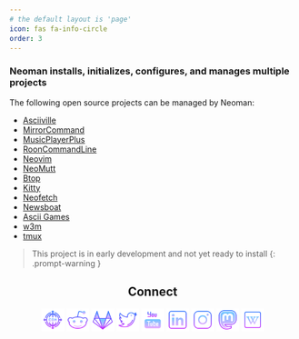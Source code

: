 ```yaml
---
# the default layout is 'page'
icon: fas fa-info-circle
order: 3
---
```


<h3 align="left">Neoman installs, initializes, configures, and manages multiple projects</h3>

The following open source projects can be managed by Neoman:

- [Asciiville](https://asciiville.dev)
- [MirrorCommand](https://mirrorcommand.dev)
- [MusicPlayerPlus](https://musicplayerplus.dev)
- [RoonCommandLine](https://rooncommand.dev)
- [Neovim](https://neovim.io/)
- [NeoMutt](https://github.com/neomutt/neomutt#readme)
- [Btop](https://github.com/doctorfree/btop#readme)
- [Kitty](https://sw.kovidgoyal.net/kitty)
- [Neofetch](https://github.com/dylanaraps/neofetch)
- [Newsboat](https://newsboat.org)
- [Ascii Games](https://github.com/doctorfree/asciigames#readme)
- [w3m](https://w3m.sourceforge.net)
- [tmux](https://github.com/tmux/tmux/wiki)

> This project is in early development and not yet ready to install
> {: .prompt-warning }

<div align="center">
  <h2 id="connect">Connect</h2>
  <a href="https://ronrecord.com">
    <img
      style="height: 40px"
      alt="domain"
      src="https://raw.githubusercontent.com/doctorfree/doctorfree/master/icons/domain.png"
  /></a>
  <a href="https://www.reddit.com/user/No-Blackberry-3160">
    <img
      style="height: 40px"
      alt="reddit"
      src="https://raw.githubusercontent.com/doctorfree/doctorfree/master/icons/reddit.png"
  /></a>
  <a href="https://gitlab.com/doctorfree">
    <img
      style="height: 40px"
      alt="gitlab"
      src="https://raw.githubusercontent.com/doctorfree/doctorfree/master/icons/gitlab.png"
  /></a>
  <a href="https://twitter.com/ronrecord">
    <img
      style="height: 40px"
      alt="twitter"
      src="https://raw.githubusercontent.com/doctorfree/doctorfree/master/icons/twitter.png"
  /></a>
  <a href="https://youtube.com/c/doctorfree">
    <img
      style="height: 40px"
      alt="youtube"
      src="https://raw.githubusercontent.com/doctorfree/doctorfree/master/icons/youtube.png"
  /></a>
  <a href="https://linkedin.com/in/ronrecord">
    <img
      style="height: 40px"
      alt="linkedin"
      src="https://raw.githubusercontent.com/doctorfree/doctorfree/master/icons/linkedin.png"
  /></a>
  <a href="https://instagram.com/doctorfree">
    <img
      style="height: 40px"
      alt="instagram"
      src="https://raw.githubusercontent.com/doctorfree/doctorfree/master/icons/instagram.png"
  /></a>
  <a href="https://noc.social/@doctorwhen">
    <img
      style="height: 40px"
      alt="mastodon"
      src="https://raw.githubusercontent.com/doctorfree/doctorfree/master/icons/mastodon.png"
  /></a>
  <a href="https://en.wikipedia.org/wiki/User:Doctorfree">
    <img
      style="height: 40px"
      alt="wikipedia"
      src="https://raw.githubusercontent.com/doctorfree/doctorfree/master/icons/wikipedia.png"
  /></a>
</div>
